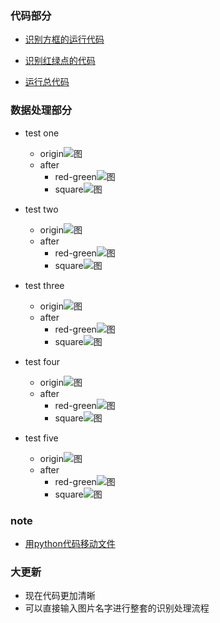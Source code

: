 ### 代码部分

- [识别方框的运行代码](src/识别方框.py)

- [识别红绿点的代码](src/识别红绿色点.py)

- [运行总代码](src/总代码.py)



### 数据处理部分

- test one
  - origin![图](src/1.jpg) 
  - after
     - red-green![图](out/1/color.jpg)
     - square![图](out/1/square.jpg)


- test two
  - origin![图](src/2.jpg) 
  - after
     - red-green![图](out/2/color.jpg)
     - square![图](out/2/square.jpg)


- test three
  - origin![图](src/3.jpg) 
  - after
     - red-green![图](out/3/color.jpg)
     - square![图](out/3/square.jpg)

- test four
  - origin![图](src/4.jpg) 
  - after
     - red-green![图](out/4/color.jpg)
     - square![图](out/4/square.jpg)

- test five
  - origin![图](src/5.jpg) 
  - after
     - red-green![图](out/5/color.jpg)
     - square![图](out/5/square.jpg)

### note
- [用python代码移动文件](note.py)

### 大更新
- 现在代码更加清晰
- 可以直接输入图片名字进行整套的识别处理流程